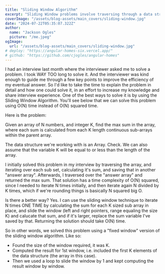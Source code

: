```yaml
---
title: "Sliding Window Algorithm"
excerpt: "Sliding Window problems involve traversing through a data structure (like an array or string) using a range (or window)  of either fixed or variable size. This method efficiently addresses challenges requiring continuous subsets of elements, such as identifying subarrays or substrings that meet specific criteria."
coverImage: "/assets/blog-assets/main_covers/sliding-window.jpg"
date: "2024-07-22T05:35:07.322Z"
author:
  name: "Jackson Ogles"
  picture: "/me.jpeg"
ogImage:
  url: "/assets/blog-assets/main_covers/sliding-window.jpg"
# deploy: "https://angular-homes-six.vercel.app/"
# github: "https://github.com/cjogles/angular-homes"
---
```


I had an interview last month where the interviewer asked me to solve a problem. I took WAY TOO long to solve it. And the interviewer was kind enough to guide me through a few key points to improve the efficiency of my eventual answer. So I'd like to take the time to explain the problem in detail and how one could solve it, in an effort to increase my knowledge and share interview experience. One of the best ways to solve it is by using the Sliding Window Algorithm. You'll see below that we can solve this problem using O(N) time instead of O(N) squared time.

Here is the problem:

Given an array of N numbers, and integer K, find the max sum in the array, where each sum is calculated from each K length continuous sub-arrays within the parent array. 

The data structure we're working with is an Array. Check. We can also assume that the variable K will be equal to or less than the length of the array.

I initially solved this problem in my interview by traversing the array, and iterating over each sub set, calculating it's sum, and saving that in another "answer array". Afterwards, I traversed over the "answer array" and returned the max sum. That solution has a time complexity of O(N) squared, since I needed to iterate N times initially, and then iterate again N divided by K times, which if we're rounding things is basically N squared big O.

Is there a better way? Yes. I can use the sliding window technique to iterate N times ONE TIME by calculating the sum for each K sized sub array in place, and slide the window (left and right pointers, range equaling the size K) and calucate that sum, and if it's larger, replace the sum variable I've saved by that. Returning the solution should take O(N) time. 

So in other words, we solved this problem using a "fixed window" version of the sliding window algorithm. Like so:

- Found the size of the window required, it was K.
- Computed the result for 1st window, i.e. included the first K elements of the data structure (the array in this case).
- Then we used a loop to slide the window by 1 and kept computing the result window by window.


